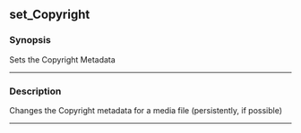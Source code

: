 set_Copyright
-------------

### Synopsis
Sets the Copyright Metadata

---

### Description

Changes the Copyright metadata for a media file (persistently, if possible)

---
